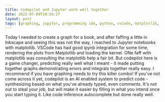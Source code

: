 ```yaml
---
title: Codepilot and Jupyter work well together
date: 2022-07-09T20:54:27
layout: post
tags: [graphing, jupyter, programming ide, python, vscode, matplotlib, AI]
---
```

Today I needed to create a graph for a book, and after faffing a little in Inkscape and seeing this was not the way, I reached to Jupyter notebooks with matplotlib. VSCode has had good ipynb integration for some time, rendering the plots from Matplotlib and loading the kernel. ONe faff with matplotlib was consulting the matplotlib help a fair bit. But codepilot here is a game changer, predicting really well what I meant - it made putting together graphs demonstrating errors and integrals together really easy. I recommend if you have graphing needs to try this killer combo! If you've not come across it yet, codepilot is an AI enabled system to predict code - synthesizing based on what you've already typed, even comments. It's not out to steal your job, but will make it easier by filling in what you intend once you start typing it. Like code inference autocomplete but done really well.

